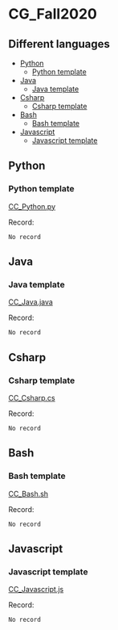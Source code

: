# CG_Fall2020



## Different languages

- [Python](#Python)
    * [Python template](#Python-template)
- [Java](#Java)
    * [Java template](#Java-template)
- [Csharp](#Csharp)
    * [Csharp template](#Csharp-template)
- [Bash](#Bash)
    * [Bash template](#Bash-template)
- [Javascript](#Javascript)
    * [Javascript template](#Javascript-template)

## Python

### Python template
[CC_Python.py](CC_Python.py)

Record:
```
No record
```

## Java

### Java template
[CC_Java.java](CC_Java.java)

Record:

```
No record
```

## Csharp

### Csharp template
[CC_Csharp.cs](CC_Csharp.cs)

Record:

```
No record
```

## Bash

### Bash template
[CC_Bash.sh](CC_Bash.sh)

Record:

```
No record
```

## Javascript

### Javascript template
[CC_Javascript.js](CC_Javascript.js)

Record:

```
No record
```